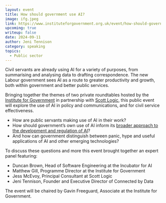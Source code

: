 ```yaml
---
layout: event
title: How should government use AI?
image: ifg.jpeg
link: https://www.instituteforgovernment.org.uk/event/how-should-government-use-ai
upcoming: true
writeup: false
date: 2024-09-11
author: Jeni Tennison
category: speaking
topics:
  - Public sector
---
```

Civil servants are already using AI for a variety of purposes, from summarising and analysing data to drafting correspondence. The new Labour government sees AI as a route to greater productivity and growth, both within government and better public services.

Bringing together the themes of two private roundtables hosted by the [Institute for Government](https://www.instituteforgovernment.org.uk/) in partnership with [Scott Logic](https://www.scottlogic.com/), this public event will explore the use of AI in policy and communications, and for civil service effectiveness.

<!--more-->

  * How are public servants making use of AI in their work?
  * How should government’s own use of AI inform its [broader approach to the development and regulation of AI](https://www.instituteforgovernment.org.uk/explainer/artificial-intelligence-regulation)?
  * And how can government distinguish between panic, hype and useful applications of AI and other emerging technologies?

To discuss these questions and more this event brought together an expert panel featuring:

  * Duncan Brown, Head of Software Engineering at the Incubator for AI
  * Matthew Gill, Programme Director at the Institute for Government
  * Jess McEvoy, Principal Consultant at Scott Logic
  * Jeni Tennison, Founder and Executive Director of Connected by Data

The event will be chaired by Gavin Freeguard, Associate at the Institute for Government.